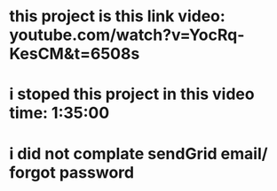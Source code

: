 # this project is this link video: youtube.com/watch?v=YocRq-KesCM&t=6508s
# i stoped this project in this video time: 1:35:00
# i did not complate sendGrid email/ forgot password 
